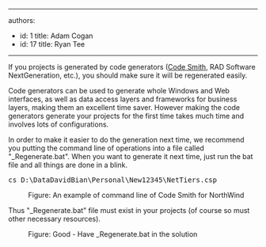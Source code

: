 

---
authors:
  - id: 1
    title: Adam Cogan
  - id: 17
    title: Ryan Tee
---




<span class='intro'> If you projects is generated by code generators (<a href="http&#58;//www.ssw.com.au/ssw/Standards/Developergeneral/netTools.aspx#NetTiers">Code Smith</a>, RAD Software NextGeneration, etc.), you should make sure it will be regenerated easily.
 </span>


  <p>Code generators can be used to generate whole Windows and Web interfaces, as well as data access layers and frameworks for business layers, making them an excellent time saver. However making the code generators generate your projects for the first time takes much time and involves lots of configurations.</p>
<p>In order to make it easier to do the generation next time, we recommend you putting the command line of operations into a file called &quot;_Regenerate.bat&quot;. When you want to generate it next time, just run the bat file and all things are done in a blink.</p>
<dl class="code">
    <dt>
    <pre>cs D&#58;\DataDavidBian\Personal\New12345\NetTiers.csp</pre>
    </dt>
    <dd>Figure&#58; An example of command line of Code Smith for NorthWind</dd>
</dl>
<p>Thus &quot;_Regenerate.bat&quot; file must exist in your projects (of course so must other necessary resources).</p>
<dl class="goodImage">
    <dt><img alt="" style="border-bottom&#58;0px solid;border-left&#58;0px solid;border-top&#58;0px solid;border-right&#58;0px solid;" border="0" src="/Standards/SoftwareDevelopment/RulesToBetterDotNETProjects/PublishingImages/RegenerateBat.jpg" /> </dt>
    <dd>Figure&#58; Good - Have _Regenerate.bat in the solution</dd>
</dl>



